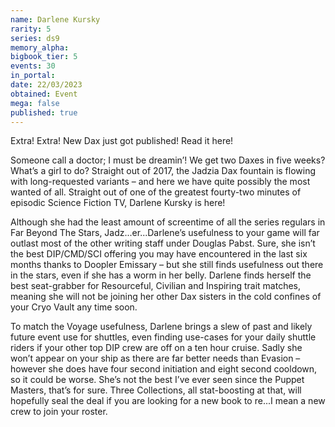 ```yaml
---
name: Darlene Kursky
rarity: 5
series: ds9
memory_alpha:
bigbook_tier: 5
events: 30
in_portal:
date: 22/03/2023
obtained: Event
mega: false
published: true
---
```


Extra! Extra! New Dax just got published! Read it here! 

Someone call a doctor; I must be dreamin’! We get two Daxes in five weeks?  What’s a girl to do?  Straight out of 2017, the Jadzia Dax fountain is flowing with long-requested variants – and here we have quite possibly the most wanted of all.  Straight out of one of the greatest fourty-two minutes of episodic Science Fiction TV, Darlene Kursky is here!

Although she had the least amount of screentime of all the series regulars in Far Beyond The Stars, Jadz...er...Darlene’s usefulness to your game will far outlast most of the other writing staff under Douglas Pabst.  Sure, she isn’t the best DIP/CMD/SCI offering you may have encountered in the last six months thanks to Doopler Emissary – but she still finds usefulness out there in the stars, even if she has a worm in her belly.  Darlene finds herself the best seat-grabber for Resourceful, Civilian and Inspiring trait matches, meaning she will not be joining her other Dax sisters in the cold confines of your Cryo Vault any time soon.

To match the Voyage usefulness, Darlene brings a slew of past and likely future event use for shuttles, even finding use-cases for your daily shuttle riders if your other top DIP crew are off on a ten hour cruise.  Sadly she won’t appear on your ship as there are far better needs than Evasion – however she does have four second initiation and eight second cooldown, so it could be worse.  She’s not the best I’ve ever seen since the Puppet Masters, that’s for sure. Three Collections, all stat-boosting at that, will hopefully seal the deal if you are looking for a new book to re...I mean a new crew to join your roster.
